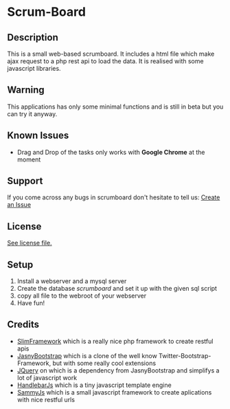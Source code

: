 # Scrum-Board
## Description
This is a small web-based scrumboard. It includes a html file which make ajax request to a php rest api to load the data. It is realised with some javascript libraries.

## Warning 
This applications has only some minimal functions and is still in beta but you can try it anyway. 

## Known Issues
* Drag and Drop of the tasks only works with **Google Chrome** at the moment

## Support
If you come across any bugs in scrumboard don't hesitate to tell us: [Create an Issue](https://github.com/chefe/scrum-board/issues/new)

## License
[See license file.](https://github.com/chefe/scrum-board/blob/master/LICENSE)

## Setup
1. Install a webserver and a mysql server
2. Create the database *scrumboard* and set it up with the given sql script
3. copy all file to the webroot of your webserver
4. Have fun!

## Credits
* [SlimFramework](http://www.slimframework.com/) which is a really nice php framework to create restful apis
* [JasnyBootstrap](http://jasny.github.io/bootstrap/) which is a clone of the well know Twitter-Bootstrap-Framework, but with some really cool extensions
* [JQuery](http://jquery.com/) on which is a dependency from JasnyBootstrap and simplifys a lot of javascript work
* [HandlebarJs](http://handlebarsjs.com/) which is a tiny javascript template engine 
* [SammyJs](http://sammyjs.org/) which is a small javascript framework to create aplications with nice restful urls
